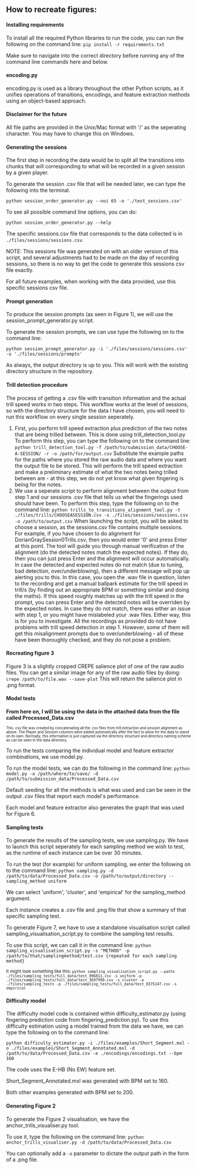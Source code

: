 ## **How to recreate figures:**

#### Installing requirements
To install all the required Python libraries to run the code, you can run the following on the command line:
`pip install -r requirements.txt`

Make sure to navigate into the correct directory before running any of the command line commands here and below.

#### encoding.py
encoding.py is used as a library throughout the other Python scripts, as it unifies operations of transitions, encodings, and feature extraction methods using an object-based approach.

#### Disclaimer for the future

All file paths are provided in the Unix/Mac format with '/' as the seperating character. You may have to change this on Windows.

#### Generating the sessions
The first step in recording the data would be to split all the transitions into chunks that will corresponding to what will be recorded in a given session by a given player. 

To generate the session .csv file that will be needed later, we can type the following into the terminal.

`python session_order_generator.py --noi 65 -o './test_sessions.csv'`

To see all possible command line options, you can do:

`python session_order_generator.py --help`

The specific sessions.csv file that corresponds to the data collected is in `./files/sessions/sessions.csv`.

NOTE: This sessions file was generated on with an older version of this script, and several adjustments had to be made on the day of recording sessions, so there is no way to get the code to generate this sessions csv file exactly.

For all future examples, when working with the data provided, use this specific sessions csv file.

#### Prompt generation
To produce the session prompts (as seen in Figure 1), we will use the session_prompt_generator.py script.

To generate the session prompts, we can use type the following on to the command line:

`python session_prompt_generator.py -i './files/sessions/sessions.csv' -o './files/sessions/prompts'`

As always, the output directory is up to you. This will work with the existing directory structure in the repository.

#### Trill detection procedure
The process of getting a .csv file with transition information and the actual trill speed works in two steps.
This workflow works at the level of sessions, so with the directory structure for the data I have chosen, you will need to run this workflow on every single session seperately.

1) First, you perform trill speed extraction plus prediction of the two notes that are being trilled between. This is done using trill_detection_tool.py
To perform this step, you can type the following on to the command line:
`python trill_detection_tool.py -f /path/to/submission_data/CHOOSE-A-SESSION/ -r -o /path/for/output.csv`
Substitute the example paths for the paths where you stored the raw audio data and where you want the output file to be stored.
This will perform the trill speed extraction and make a preliminary estimate of what the two notes being trilled between are - at this step, we do not yet know what given fingering is being for the notes.
2) We use a seperate script to perform alignment between the output from step 1 and our sessions .csv file that tells us what the fingerings used should have been.
To perform this step, type the following on to the command line:
`python trills_to_transitions_alignment_tool.py -t ./files/trills/CHOOSEASESSION.csv -s ./files/sessions/sessions.csv -o /path/to/output.csv`
When launching the script, you will be asked to choose a session, as the sessions.csv file contains multiple sessions. For example, if you have chosen to do alignment for DorianGraySession0Trills.csv, then you would enter '0' and press Enter at this point.
The tool will guide you through manual verification of the alignment (do the detected notes match the expected notes). If they do, then you can just press Enter and the alignment will occur automatically. 
In case the detected and expected notes do not match (due to tuning, bad detection, over/underblowing), then a different message will pop up alerting you to this. In this case, you open the .wav file in question, listen to the recording and get a manual ballpark estimate for the trill speed in trill/s (by finding out an appropriate BPM or something similar and doing the maths). If this speed roughly matches up with the trill speed in the prompt, you can press Enter and the detected notes will be overriden by the expected notes.
In case they do not match, there was either an issue with step 1, or you might have mislabeled your .wav files. Either way, this is for you to investigate. 
All the recordings as provided do not have problems with trill speed detection in step 1. However, some of them will get this misalignment prompts due to over/underblowing - all of these have been thoroughly checked, and they do not pose a problem.

#### Recreating figure 3
Figure 3 is a slightly cropped CREPE salience plot of one of the raw audio files. You can get a similar image for any of the raw audio files by doing:
`crepe /path/to/file.wav --save-plot`
This will return the salience plot in .png format.

#### Model tests
__From here on, I will be using the data in the attached data from the file called Processed_Data.csv__

<sub><sup>This .csv file was created by concatenating all the .csv files from trill extraction and session alignment as above. The Player and Session columns were added automatically after the fact to allow for the data to stand on its own. Normally, this information is just captured via the directory structure and directory naming scheme as can be seen in the data directory.<sup><sub>

To run the tests comparing the individual model and feature extractor combinations, we use model.py.

To run the model tests, we can do the following in the command line:
`python model.py -o /path/where/to/save/ -d /path/to/submission_data/Processed_Data.csv`

Default seeding for all the methods is what was used and can be seen in the output .csv files that report each model's performance.

Each model and feature extractor also generates the graph that was used for Figure 6.

#### Sampling tests
To generate the results of the sampling tests, we use sampling.py. 
We have to launch this script seperately for each sampling method we wish to test, as the runtime of each instance can be over 30 minutes.

To run the test (for example) for uniform sampling, we enter the following on to the command line:
`python sampling.py -d /path/to/data/Processed_Data.csv -o /path/to/output/directory --sampling_method uniform`

We can select 'uniform', 'cluster', and 'empirical' for the sampling_method argument.

Each instance creates a .csv file and .png file that show a summary of that specific sampling test.

To generate Figure 7, we have to use a standalone visualisation script called sampling_visualisation_script.py to combine the sampling test results.

To use this script, we can call it in the command line:
`python sampling_visualisation_script.py -s "METHOD" -p /path/to/that/samplingmethod/test.csv {repeated for each sampling method}`

<sub>It might look something like this:
`python sampling_visualisation_script.py --paths ./files/sampling_tests/full_data/test_896811.csv -s uniform -p ./files/sampling_tests/full_data/test_3697990.csv -s cluster -o ./files/sampling_tests -p ./files/sampling_tests/full_data/test_8375147.csv -s empirical`<sub>

#### Difficulty model
The difficulty model code is contained within difficulty_estimator.py (using fingering prediction code from fingering_prediction.py). To use this difficulty estimation using a model trained from the data we have, we can type the following on to the command line:

`python difficulty_estimator.py -i ./files/examples/Short_Segment.mxl -o ./files/examples/Short_Segment_Annotated.mxl -d /path/to/data/Processed_Data.csv -e ./encodings/encodings.txt --bpm 160`

The code uses the E-HB (No EW) feature set.

Short_Segment_Annotated.mxl was generated with BPM set to 160.

Both other examples generated with BPM set to 200.

#### Generating Figure 2

To generate the Figure 2 visualisation, we have the anchor_trills_visualiser.py tool. 

To use it, type the following on the command line:
`python anchor_trills_visualiser.py -d /path/to/data/Processed_Data.csv`

You can optionally add a `-o` parameter to dictate the output path in the form of a .png file.